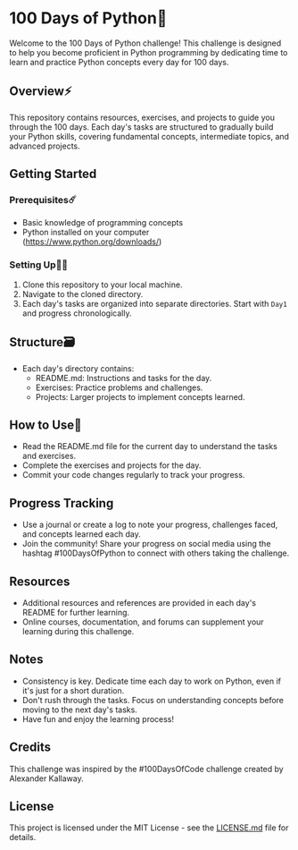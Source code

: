 
# 100 Days of Python🐍

Welcome to the 100 Days of Python challenge! This challenge is designed to help you become proficient in Python programming by dedicating time to learn and practice Python concepts every day for 100 days.

## Overview⚡

This repository contains resources, exercises, and projects to guide you through the 100 days. Each day's tasks are structured to gradually build your Python skills, covering fundamental concepts, intermediate topics, and advanced projects.

## Getting Started

### Prerequisites☄️
- Basic knowledge of programming concepts
- Python installed on your computer (https://www.python.org/downloads/)

### Setting Up🧑‍🚀
1. Clone this repository to your local machine.
2. Navigate to the cloned directory.
3. Each day's tasks are organized into separate directories. Start with `Day1` and progress chronologically.

## Structure🗃️
- Each day's directory contains:
    - README.md: Instructions and tasks for the day.
    - Exercises: Practice problems and challenges.
    - Projects: Larger projects to implement concepts learned.

## How to Use🧨
- Read the README.md file for the current day to understand the tasks and exercises.
- Complete the exercises and projects for the day.
- Commit your code changes regularly to track your progress.

## Progress Tracking
- Use a journal or create a log to note your progress, challenges faced, and concepts learned each day.
- Join the community! Share your progress on social media using the hashtag #100DaysOfPython to connect with others taking the challenge.

## Resources
- Additional resources and references are provided in each day's README for further learning.
- Online courses, documentation, and forums can supplement your learning during this challenge.

## Notes
- Consistency is key. Dedicate time each day to work on Python, even if it's just for a short duration.
- Don't rush through the tasks. Focus on understanding concepts before moving to the next day's tasks.
- Have fun and enjoy the learning process!

## Credits
This challenge was inspired by the #100DaysOfCode challenge created by Alexander Kallaway.

## License
This project is licensed under the MIT License - see the [LICENSE.md](LICENSE.md) file for details.

